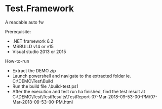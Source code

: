 # Test.Framework
A readable auto fw

Prerequisite:
- .NET framework 6.2
- MSBUILD v14 or v15
- Visual studio 2013 or 2015

How-to-run
- Extract the DEMO.zip
- Launch powershell and navigate to the extracted folder ie. C:\DEMO\Test\Build
- Run the build file .\build-test.ps1
- After the execution and test run ha finished, find the test result at C:\DEMO\Test\TestResults\TestReport-07-Mar-2018-09-53-00-PM\07-Mar-2018-09-53-00-PM.html
